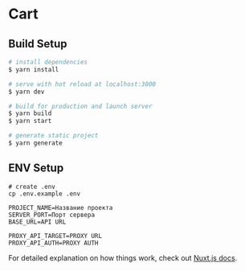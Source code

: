 # Cart

## Build Setup

```bash
# install dependencies
$ yarn install

# serve with hot reload at localhost:3000
$ yarn dev

# build for production and launch server
$ yarn build
$ yarn start

# generate static project
$ yarn generate
```

## ENV Setup

```dotenv
# create .env
cp .env.example .env

PROJECT_NAME=Название проекта
SERVER_PORT=Порт сервера
BASE_URL=API URL

PROXY_API_TARGET=PROXY URL
PROXY_API_AUTH=PROXY AUTH

```

For detailed explanation on how things work, check out [Nuxt.js docs](https://nuxtjs.org).
